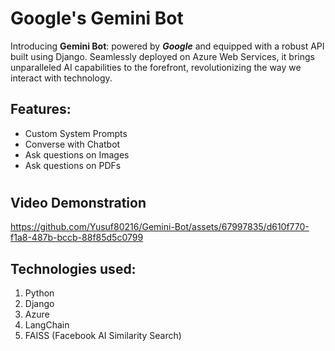 # Google's Gemini Bot
Introducing **Gemini Bot**: powered by **_Google_** and equipped with a robust API built using Django. Seamlessly deployed on Azure Web Services, it brings unparalleled AI capabilities to the forefront, revolutionizing the way we interact with technology.

## Features:
- Custom System Prompts
- Converse with Chatbot
- Ask questions on Images
- Ask questions on PDFs

#
## Video Demonstration
https://github.com/Yusuf80216/Gemini-Bot/assets/67997835/d610f770-f1a8-487b-bccb-88f85d5c0799

## Technologies used:
1. Python
2. Django
3. Azure
4. LangChain
5. FAISS (Facebook AI Similarity Search)
